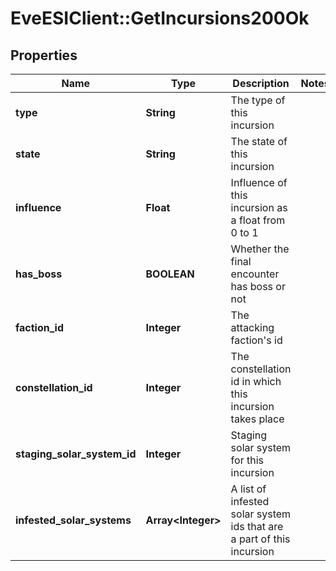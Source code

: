 # EveESIClient::GetIncursions200Ok

## Properties
Name | Type | Description | Notes
------------ | ------------- | ------------- | -------------
**type** | **String** | The type of this incursion | 
**state** | **String** | The state of this incursion | 
**influence** | **Float** | Influence of this incursion as a float from 0 to 1 | 
**has_boss** | **BOOLEAN** | Whether the final encounter has boss or not | 
**faction_id** | **Integer** | The attacking faction&#39;s id | 
**constellation_id** | **Integer** | The constellation id in which this incursion takes place | 
**staging_solar_system_id** | **Integer** | Staging solar system for this incursion | 
**infested_solar_systems** | **Array&lt;Integer&gt;** | A list of infested solar system ids that are a part of this incursion | 


